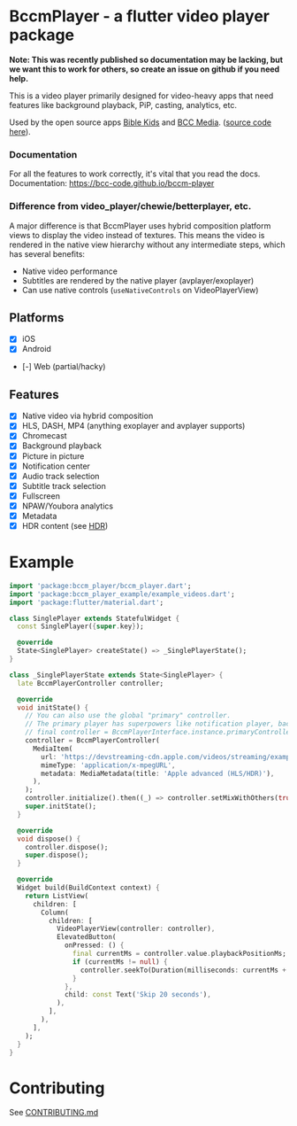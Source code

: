 # BccmPlayer - a flutter video player package

**Note: This was recently published so documentation may be lacking, but we want this to work for others, so create an issue on github if you need help.**

This is a video player primarily designed for video-heavy apps that need features like background playback, PiP, casting, analytics, etc.

Used by the open source apps [Bible Kids](https://play.google.com/store/apps/details?id=media.bcc.kids) and [BCC Media](https://apps.apple.com/no/app/brunstadtv/id913268220). ([source code here](https://github.com/bcc-code/bcc-media-app)).

### Documentation

For all the features to work correctly, it's vital that you read the docs.
Documentation: https://bcc-code.github.io/bccm-player

### Difference from video_player/chewie/betterplayer, etc.

A major difference is that BccmPlayer uses hybrid composition platform views to display the video instead of textures.
This means the video is rendered in the native view hierarchy without any intermediate steps, which has several benefits:

- Native video performance
- Subtitles are rendered by the native player (avplayer/exoplayer)
- Can use native controls (`useNativeControls` on VideoPlayerView)

## Platforms

- [x] iOS
- [x] Android
- [-] Web (partial/hacky)

## Features

- [x] Native video via hybrid composition
- [x] HLS, DASH, MP4 (anything exoplayer and avplayer supports)
- [x] Chromecast
- [x] Background playback
- [x] Picture in picture
- [x] Notification center
- [x] Audio track selection
- [x] Subtitle track selection
- [x] Fullscreen
- [x] NPAW/Youbora analytics
- [x] Metadata
- [x] HDR content (see [HDR](#hdr-content-surfaceviews))

# Example

```dart
import 'package:bccm_player/bccm_player.dart';
import 'package:bccm_player_example/example_videos.dart';
import 'package:flutter/material.dart';

class SinglePlayer extends StatefulWidget {
  const SinglePlayer({super.key});

  @override
  State<SinglePlayer> createState() => _SinglePlayerState();
}

class _SinglePlayerState extends State<SinglePlayer> {
  late BccmPlayerController controller;

  @override
  void initState() {
    // You can also use the global "primary" controller.
    // The primary player has superpowers like notification player, background playback, casting, etc:
    // final controller = BccmPlayerInterface.instance.primaryController;
    controller = BccmPlayerController(
      MediaItem(
        url: 'https://devstreaming-cdn.apple.com/videos/streaming/examples/adv_dv_atmos/main.m3u8',
        mimeType: 'application/x-mpegURL',
        metadata: MediaMetadata(title: 'Apple advanced (HLS/HDR)'),
      ),
    );
    controller.initialize().then((_) => controller.setMixWithOthers(true)); // if you want to play together with other videos
    super.initState();
  }

  @override
  void dispose() {
    controller.dispose();
    super.dispose();
  }

  @override
  Widget build(BuildContext context) {
    return ListView(
      children: [
        Column(
          children: [
            VideoPlayerView(controller: controller),
            ElevatedButton(
              onPressed: () {
                final currentMs = controller.value.playbackPositionMs;
                if (currentMs != null) {
                  controller.seekTo(Duration(milliseconds: currentMs + 20000));
                }
              },
              child: const Text('Skip 20 seconds'),
            ),
          ],
        ),
      ],
    );
  }
}

```

# Contributing

See [CONTRIBUTING.md](./CONTRIBUTING.md)
